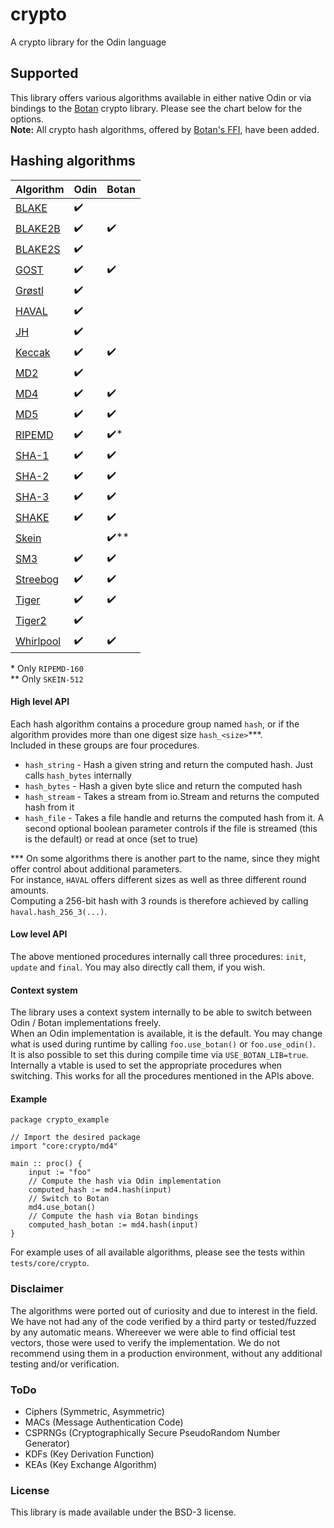 # crypto
A crypto library for the Odin language

## Supported
This library offers various algorithms available in either native Odin or via bindings to the [Botan](https://botan.randombit.net/) crypto library.
Please see the chart below for the options.  
**Note:** All crypto hash algorithms, offered by [Botan\'s FFI](https://botan.randombit.net/handbook/api_ref/hash.html), have been added.

## Hashing algorithms
| Algorithm                                                                                                    | Odin             | Botan                |
|:-------------------------------------------------------------------------------------------------------------|:-----------------|:---------------------|
| [BLAKE](https://web.archive.org/web/20190915215948/https://131002.net/blake)                                 | &#10004;&#65039; |                      |
| [BLAKE2B](https://datatracker.ietf.org/doc/html/rfc7693)                                                     | &#10004;&#65039; | &#10004;&#65039;     |
| [BLAKE2S](https://datatracker.ietf.org/doc/html/rfc7693)                                                     | &#10004;&#65039; |                      |
| [GOST](https://datatracker.ietf.org/doc/html/rfc5831)                                                        | &#10004;&#65039; | &#10004;&#65039;     |
| [Grøstl](http://www.groestl.info/Groestl.zip)                                                                | &#10004;&#65039; |                      |
| [HAVAL](https://web.archive.org/web/20150111210116/http://labs.calyptix.com/haval.php)                       | &#10004;&#65039; |                      |
| [JH](https://www3.ntu.edu.sg/home/wuhj/research/jh/index.html)                                               | &#10004;&#65039; |                      |
| [Keccak](https://nvlpubs.nist.gov/nistpubs/FIPS/NIST.FIPS.202.pdf)                                           | &#10004;&#65039; | &#10004;&#65039;     |
| [MD2](https://datatracker.ietf.org/doc/html/rfc1319)                                                         | &#10004;&#65039; |                      |
| [MD4](https://datatracker.ietf.org/doc/html/rfc1320)                                                         | &#10004;&#65039; | &#10004;&#65039;     |
| [MD5](https://datatracker.ietf.org/doc/html/rfc1321)                                                         | &#10004;&#65039; | &#10004;&#65039;     |
| [RIPEMD](https://homes.esat.kuleuven.be/~bosselae/ripemd160.html)                                            | &#10004;&#65039; | &#10004;&#65039;\*   |
| [SHA-1](https://datatracker.ietf.org/doc/html/rfc3174)                                                       | &#10004;&#65039; | &#10004;&#65039;     |
| [SHA-2](https://csrc.nist.gov/csrc/media/publications/fips/180/2/archive/2002-08-01/documents/fips180-2.pdf) | &#10004;&#65039; | &#10004;&#65039;     |
| [SHA-3](https://nvlpubs.nist.gov/nistpubs/FIPS/NIST.FIPS.202.pdf)                                            | &#10004;&#65039; | &#10004;&#65039;     |
| [SHAKE](https://nvlpubs.nist.gov/nistpubs/FIPS/NIST.FIPS.202.pdf)                                            | &#10004;&#65039; | &#10004;&#65039;     |
| [Skein](https://www.schneier.com/academic/skein/)                                                            |                  | &#10004;&#65039;\*\* |
| [SM3](https://datatracker.ietf.org/doc/html/draft-sca-cfrg-sm3-02)                                           | &#10004;&#65039; | &#10004;&#65039;     |
| [Streebog](https://datatracker.ietf.org/doc/html/rfc6986)                                                    | &#10004;&#65039; | &#10004;&#65039;     |
| [Tiger](https://www.cs.technion.ac.il/~biham/Reports/Tiger/)                                                 | &#10004;&#65039; | &#10004;&#65039;     |
| [Tiger2](https://www.cs.technion.ac.il/~biham/Reports/Tiger/)                                                | &#10004;&#65039; |                      |
| [Whirlpool](https://web.archive.org/web/20171129084214/http://www.larc.usp.br/~pbarreto/WhirlpoolPage.html)  | &#10004;&#65039; | &#10004;&#65039;     |

\* Only `RIPEMD-160`  
\*\* Only `SKEIN-512`

#### High level API
Each hash algorithm contains a procedure group named `hash`, or if the algorithm provides more than one digest size `hash_<size>`\*\*\*.  
Included in these groups are four procedures.
* `hash_string` - Hash a given string and return the computed hash. Just calls `hash_bytes` internally
* `hash_bytes` - Hash a given byte slice and return the computed hash
* `hash_stream` - Takes a stream from io.Stream and returns the computed hash from it
* `hash_file` - Takes a file handle and returns the computed hash from it. A second optional boolean parameter controls if the file is streamed (this is the default) or read at once (set to true)

\*\*\* On some algorithms there is another part to the name, since they might offer control about additional parameters.  
For instance, `HAVAL` offers different sizes as well as three different round amounts.  
Computing a 256-bit hash with 3 rounds is therefore achieved by calling `haval.hash_256_3(...)`.

#### Low level API
The above mentioned procedures internally call three procedures: `init`, `update` and `final`.
You may also directly call them, if you wish.

#### Context system
The library uses a context system internally to be able to switch between Odin / Botan implementations freely.  
When an Odin implementation is available, it is the default.
You may change what is used during runtime by calling `foo.use_botan()` or `foo.use_odin()`.  
It is also possible to set this during compile time via `USE_BOTAN_LIB=true`.  
Internally a vtable is used to set the appropriate procedures when switching. This works for all the procedures mentioned in the APIs above.

#### Example
```odin
package crypto_example

// Import the desired package
import "core:crypto/md4"

main :: proc() {
    input := "foo"
    // Compute the hash via Odin implementation
    computed_hash := md4.hash(input)
    // Switch to Botan
    md4.use_botan()
    // Compute the hash via Botan bindings
    computed_hash_botan := md4.hash(input)
}
```
For example uses of all available algorithms, please see the tests within `tests/core/crypto`.

### Disclaimer
The algorithms were ported out of curiosity and due to interest in the field.
We have not had any of the code verified by a third party or tested/fuzzed by any automatic means.
Whereever we were able to find official test vectors, those were used to verify the implementation.
We do not recommend using them in a production environment, without any additional testing and/or verification.

### ToDo
* Ciphers (Symmetric, Asymmetric)
* MACs (Message Authentication Code)
* CSPRNGs (Cryptographically Secure PseudoRandom Number Generator)
* KDFs (Key Derivation Function)
* KEAs (Key Exchange Algorithm)

### License
This library is made available under the BSD-3 license.
